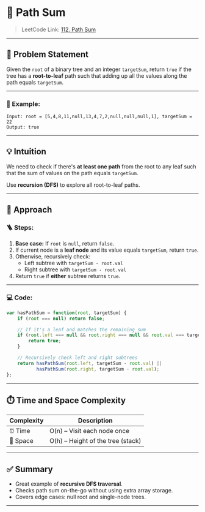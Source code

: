 

# 🌳 Path Sum

> LeetCode Link: [112. Path Sum](https://leetcode.com/problems/path-sum/)

---

## 🧠 Problem Statement

Given the `root` of a binary tree and an integer `targetSum`, return `true` if the tree has a **root-to-leaf** path such that adding up all the values along the path equals `targetSum`.

---

### 📌 Example:

```
Input: root = [5,4,8,11,null,13,4,7,2,null,null,null,1], targetSum = 22  
Output: true
```

---

## 💡 Intuition

We need to check if there's **at least one path** from the root to any leaf such that the sum of values on the path equals `targetSum`.

Use **recursion (DFS)** to explore all root-to-leaf paths.

---

## 🔄 Approach

### 🪜 Steps:

1. **Base case:** If `root` is `null`, return `false`.
2. If current node is a **leaf node** and its value equals `targetSum`, return `true`.
3. Otherwise, recursively check:
   - Left subtree with `targetSum - root.val`
   - Right subtree with `targetSum - root.val`
4. Return `true` if **either** subtree returns `true`.

---

### 💻 Code:

```javascript
var hasPathSum = function(root, targetSum) {
    if (root === null) return false;

    // If it's a leaf and matches the remaining sum
    if (root.left === null && root.right === null && root.val === targetSum) {
        return true;
    }

    // Recursively check left and right subtrees
    return hasPathSum(root.left, targetSum - root.val) || 
           hasPathSum(root.right, targetSum - root.val);
};
```

---

## ⏱️ Time and Space Complexity

| Complexity | Description                        |
|------------|------------------------------------|
| ⏰ Time     | O(n) – Visit each node once        |
| 🧠 Space    | O(h) – Height of the tree (stack)  |

---

## ✅ Summary

- Great example of **recursive DFS traversal**.
- Checks path sum on-the-go without using extra array storage.
- Covers edge cases: null root and single-node trees.

---
